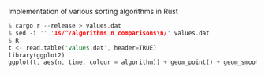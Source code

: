 Implementation of various sorting algorithms in Rust

```rust
$ cargo r --release > values.dat
$ sed -i '' '1s/^/algorithms n comparisons\n/' values.dat
$ R
t <- read.table('values.dat', header=TRUE)
library(ggplot2)
ggplot(t, aes(n, time, colour = algorithm)) + geom_point() + geom_smooth()
```
